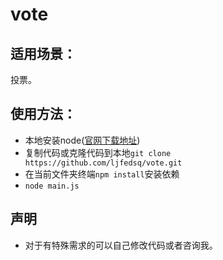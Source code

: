 # vote
## 适用场景：
投票。
## 使用方法：
  * 本地安装node([官网下载地址](https://nodejs.org/en/download/))
  * 复制代码或克隆代码到本地``` git clone https://github.com/ljfedsq/vote.git ``` 
  * 在当前文件夹终端``` npm install ```安装依赖
  * ```node main.js```


## 声明
  * 对于有特殊需求的可以自己修改代码或者咨询我。